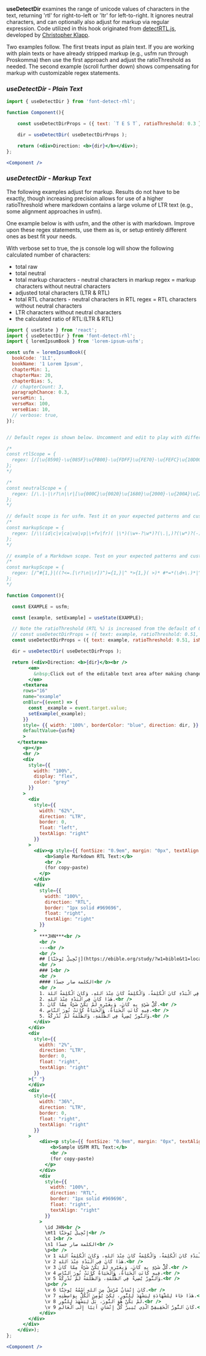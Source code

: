 <!-- # useDetectDir -->
**useDetectDir** examines the range of unicode values of characters in the text, returning 'rtl' for right-to-left or 'ltr' for left-to-right. It ignores neutral characters, and can optionally also adjust for markup via regular expression. Code utilized in this hook originated from [detectRTL.js](https://github.com/unfoldingWord-box3/simple-text-editor-rcl/blob/9e34aa5618cf1b06409b2c169ba5bd86229e6d45/src/helpers/detectRTL.js), developed by [Christopher Klapp](https://github.com/klappy).

Two examples follow. The first treats input as plain text. If you are working with plain texts or have already stripped markup (e.g., usfm run through Proskomma) then use the first approach and adjust the ratioThreshold as needed. The second example (scroll further down) shows compensating for markup with customizable regex statements.

### *useDetectDir - Plain Text*
```jsx
import { useDetectDir } from 'font-detect-rhl';

function Component(){

    const useDetectDirProps = ({ text: `T E S T`, ratioThreshold: 0.3 });

    dir = useDetectDir( useDetectDirProps );

    return (<div>Direction: <b>{dir}</b></div>);
};

<Component />
```
<!-- # useDetectDir -->
### *useDetectDir - Markup Text*

The following examples adjust for markup. Results do not have to be exactly, though increasing precision allows for use of a higher ratioThreshold where markdown contains a large volume of LTR text (e.g., some alignment approaches in usfm).

One example below is with usfm, and the other is with markdown. Improve upon these regex statements, use them as is, or setup entirely different ones as best fit your needs.

With verbose set to true, the js console log will show the following calculated number of characters:

- total raw
- total neutral
- total markup characters - neutral characters in markup regex = markup characters without neutral characters
- adjusted total characters (LTR & RTL)
- total RTL characters - neutral characters in RTL regex = RTL characters without neutral characters
- LTR characters without neutral characters
- the calculated ratio of RTL:(LTR & RTL)
 
```jsx
import { useState } from 'react';
import { useDetectDir } from 'font-detect-rhl';
import { loremIpsumBook } from 'lorem-ipsum-usfm';

const usfm = loremIpsumBook({
  bookCode: '1LI',
  bookName: '1 Lorem Ipsum',
  chapterMin: 1,
  chapterMax: 20,
  chapterBias: 5,
  // chapterCount: 3,
  paragraphChance: 0.3,
  verseMin: 1,
  verseMax: 100,
  verseBias: 10,
  // verbose: true,
});


// Default regex is shown below. Uncomment and edit to play with different regex statements after adding ones defined here to const useDetectDirProps in the function Component.

/*
const rtlScope = {
  regex: [/[\u{0590}-\u{085F}\u{FB00}-\u{FDFF}\u{FE70}-\u{FEFC}\u{10D00}-\u{10D3F}\u{10E80}-\u{10EBF}\u{1E800}-\u{1E8DF}\u{1E900}-\u{1E95F}\u{1200}-\u{139F}\u{2D80}-\u{2DDF}\u{AB00}-\u{AB2F}\u{10300}-\u{1032F}\u{103A0}-\u{103DF}\u{10800}-\u{1085F}\u{10880}-\u{108AF}\u{108E0}-\u{1093F}\u{10A00}-\u{10A9F}\u{10B00}-\u{10BAF}\u{10C00}-\u{10C4F}\u{10C80}-\u{10CFF}\u{10F00}-\u{10F6F}\u{13000}-\u{1345F}\u{1E7E0}-\u{1E7FF}]/ugm],
};
*/

/*
const neutralScope = {
  regex: [/\.|-|\r?\n|\r|[\u{000C}\u{0020}\u{1680}\u{2000}-\u{200A}\u{2028}\u{205F}\u{3000}]/ugm],
};
*/

// default scope is for usfm. Test it on your expected patterns and customize as needed. Must also pass isMarkup: true
/*
const markupScope = {
  regex: [/\\(id|c|v|ca|va|vp|\+fv|fr)( |\*)(\w+-?\w*)?(\.|,)?(\w*)?(-)?(\w*)?:?|\\(usfm|ide|sts).*|(\+ )?\\(?!(id|c|v|ca|va|vp|fr|usfm|ide|sts)( |\*))\w+\*?(-\w+\\?\*?)?|\|? ?x?-?[\w-]+=".*"/gm], // USFM: References and \id <code> | Full lines | Remaining markers | Attributes
};
*/

// example of a Markdown scope. Test on your expected patterns and customize as needed. Must also pass isMarkup: true)
/*
const markupScope = {
  regex: [/^#{1,}|((?<=.[\r?\n|\r])^)={1,}|^ *>{1,}( >)* #*=*(\d+\.)*|^ *\d+\.|^ *\+|(_|\*|~|\|)|[\[|!\[]|(\.*?\]\((.*?)\))/gm], // headings | alternate heading | block quotes and inside headings and inside ordered lists | ordered lists | unordered + lists | bold, italics, strike, horizontal rules, tables (and any other occurrence of _, *, ~, or | (not capturing - as it is in neutralScop) | link/image
};
*/

function Component(){

  const EXAMPLE = usfm;

  const [example, setExample] = useState(EXAMPLE);

  // Note the ratioThreshold (RTL %) is increased from the default of 0.3 in this example.
  // const useDetectDirProps = ({ text: example, ratioThreshold: 0.51, rtlScope, neutralScope, isMarkup: true, markupScope, verbose: true });
  const useDetectDirProps = ({ text: example, ratioThreshold: 0.51, isMarkup: true, verbose: true });

  dir = useDetectDir( useDetectDirProps );

  return (<div>Direction: <b>{dir}</b><br />
        <em>
          &nbsp;Click out of the editable text area after making changes to see them applied:
        </em>
      <textarea
      rows="16"
      name="example"
      onBlur={(event) => {
        const _example = event.target.value;
        setExample(_example);
      }}
      style= {{ width: '100%', borderColor: "blue", direction: dir, }}
      defaultValue={usfm}
      >
    </textarea>
      <p></p>
      <hr />
      <div
        style={{
          width: "100%",
          display: "flex",
          color: "grey"
        }}
      >
        <div
          style={{
            width: "62%",
            direction: "LTR",
            border: 0,
            float: "left",
            textAlign: "right"
          }}
        >
          <div><p style={{ fontSize: "0.9em", margin: "0px", textAlign: "center" }}>
              <b>Sample Markdown RTL Text:</b>
              <br />
              (for copy-paste)
            </p>
          </div>
          <div
            style={{
              width: "100%",
              direction: "RTL",
              border: "1px solid #969696",
              float: "right",
              textAlign: "right"
            }}
          >
            ***JHN***<br />
            <br />
            ---<br />
            <br />
            ## [إِنْجِيلُ يُوحَنَّا](https://ebible.org/study/?w1=bible&t1=local%3Aarb-vd&v1=JN1_1)<br />
            <br />
            ### 1<br />
            <br />
            #### الكلمة صار جسدًا<br />
            <br />            
            1. فِي ٱلْبَدْءِ كَانَ ٱلْكَلِمَةُ، وَٱلْكَلِمَةُ كَانَ عِنْدَ ٱللهِ، وَكَانَ ٱلْكَلِمَةُ ٱللهَ.<br />
            2. هَذَا كَانَ فِي ٱلْبَدْءِ عِنْدَ ٱللهِ.<br />
            3. كُلُّ شَيْءٍ بِهِ كَانَ، وَبِغَيْرِهِ لَمْ يَكُنْ شَيْءٌ مِمَّا كَانَ.<br />
            4. فِيهِ كَانَتِ ٱلْحَيَاةُ، وَٱلْحَيَاةُ كَانَتْ نُورَ ٱلنَّاسِ،<br />
            5. وَٱلنُّورُ يُضِيءُ فِي ٱلظُّلْمَةِ، وَٱلظُّلْمَةُ لَمْ تُدْرِكْهُ.<br />
          </div>
        </div>
        <div
          style={{
            width: "2%",
            direction: "LTR",
            border: 0,
            float: "right",
            textAlign: "right"
          }}
        >{" "}
        </div>
        <div
          style={{
            width: "36%",
            direction: "LTR",
            border: 0,
            float: "right",
            textAlign: "right"
          }}
        >
            <div><p style={{ fontSize: "0.9em", margin: "0px", textAlign: "center" }}>
                <b>Sample USFM RTL Text:</b>
                <br />
                (for copy-paste)
              </p>
            </div>
            <div
              style={{
                width: "100%",
                direction: "RTL",
                border: "1px solid #969696",
                float: "right",
                textAlign: "right"
              }}
            >
              \id JHN<br />
              \mt1 إِنْجِيلُ يُوحَنَّا<br />
              \c 1<br />
              \s1 الكلمة صار جسدًا<br />
              \p<br />
              \v 1 فِي ٱلْبَدْءِ كَانَ ٱلْكَلِمَةُ، وَٱلْكَلِمَةُ كَانَ عِنْدَ ٱللهِ، وَكَانَ ٱلْكَلِمَةُ ٱللهَ.<br />
              \v 2 هَذَا كَانَ فِي ٱلْبَدْءِ عِنْدَ ٱللهِ.<br />
              \v 3 كُلُّ شَيْءٍ بِهِ كَانَ، وَبِغَيْرِهِ لَمْ يَكُنْ شَيْءٌ مِمَّا كَانَ.<br />
              \v 4 فِيهِ كَانَتِ ٱلْحَيَاةُ، وَٱلْحَيَاةُ كَانَتْ نُورَ ٱلنَّاسِ،<br />
              \v 5 وَٱلنُّورُ يُضِيءُ فِي ٱلظُّلْمَةِ، وَٱلظُّلْمَةُ لَمْ تُدْرِكْهُ.<br />
              \p<br />
              \v 6 كَانَ إِنْسَانٌ مُرْسَلٌ مِنَ ٱللهِ ٱسْمُهُ يُوحَنَّا.<br />
              \v 7 هَذَا جَاءَ لِلشَّهَادَةِ لِيَشْهَدَ لِلنُّورِ، لِكَيْ يُؤْمِنَ ٱلْكُلُّ بِوَاسِطَتِهِ.<br />
              \v 8 لَمْ يَكُنْ هُوَ ٱلنُّورَ، بَلْ لِيَشْهَدَ لِلنُّورِ.<br />
              \v 9 كَانَ ٱلنُّورُ ٱلْحَقِيقِيُّ ٱلَّذِي يُنِيرُ كُلَّ إِنْسَانٍ آتِيًا إِلَى ٱلْعَالَمِ.<br />
            </div>
        </div>
      </div>
    </div>);
};

<Component />
```